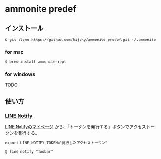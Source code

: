 # ammonite predef

## インストール

```shell
$ git clone https://github.com/kijuky/ammonite-predef.git ~/.ammonite
```

### for mac

```shell
$ brew install ammonite-repl
```

### for windows

TODO

## 使い方

### [LINE Notify](https://engineering.linecorp.com/ja/blog/using-line-notify-to-send-messages-to-line-from-the-command-line/)

[LINE Notifyのマイページ](https://notify-bot.line.me/my/) から、「トークンを発行する」ボタンでアクセストークンを発行する。

```shell
export LINE_NOTIFY_TOKEN="発行したアクセストークン"
```

```
@ line notify "foobar"
```

